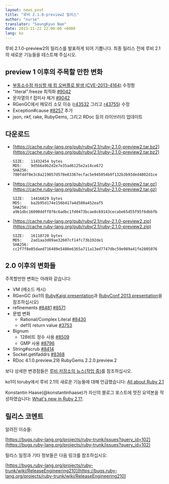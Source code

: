 ```yaml
---
layout: news_post
title: "루비 2.1.0-preview2 릴리스"
author: "nurse"
translator: "SeungKyun Nam"
date: 2013-11-22 22:00:00 +0000
lang: ko
---
```


루비 2.1.0-preview2의 릴리스를 발표하게 되어 기쁩니다.
최종 릴리스 전에 루비 2.1의 새로운 기능들을 테스트해 주십시오.

## preview 1 이후의 주목할 만한 변화

* [부동소수점 파싱할 때 힙 오버플로 발생 (CVE-2013-4164)](https://www.ruby-lang.org/ko/news/2013/11/22/heap-overflow-in-floating-point-parsing-cve-2013-4164/) 수정함
* "literal".freeze 최적화 [#9042](https://bugs.ruby-lang.org/issues/9042)
* 문자열의 f 접미사 제거 [#9042](https://bugs.ruby-lang.org/issues/9042)
* RGenGC에서 메모리 소모 이슈 ([r43532](http://svn.ruby-lang.org/cgi-bin/viewvc.cgi?view=rev&revision=43532) 그리고 [r43755](http://svn.ruby-lang.org/cgi-bin/viewvc.cgi?view=rev&revision=43755)) 수정
* Exception#cause [#8257](https://bugs.ruby-lang.org/issues/8257) 추가
* json, nkf, rake, RubyGems, 그리고 RDoc 등의 라이브러리 업데이트

## 다운로드

* [https://cache.ruby-lang.org/pub/ruby/2.1/ruby-2.1.0-preview2.tar.bz2](https://cache.ruby-lang.org/pub/ruby/2.1/ruby-2.1.0-preview2.tar.bz2)

      SIZE:   11432454 bytes
      MD5:    9d566a9b2d2e7e35ad6125e2a14ce672
      SHA256: 780fddf0e3c8a219057d578e83367ecfac5e945054b9f132b3b93ded4802d1ce

* [https://cache.ruby-lang.org/pub/ruby/2.1/ruby-2.1.0-preview2.tar.gz](https://cache.ruby-lang.org/pub/ruby/2.1/ruby-2.1.0-preview2.tar.gz)

      SIZE:   14416029 bytes
      MD5:    ba2b95d174e156b417a4d580a452eaf5
      SHA256: a9b1dbc16090ddff8f6c6adbc1fd0473bcae8c69143cecabe65d55f95f6dbbfb

* [https://cache.ruby-lang.org/pub/ruby/2.1/ruby-2.1.0-preview2.zip](https://cache.ruby-lang.org/pub/ruby/2.1/ruby-2.1.0-preview2.zip)

      SIZE:   16110720 bytes
      MD5:    2ad1aa3d89ae32607cf14fc73b192de1
      SHA256: cc2f7f8e05daed716489e5480e6365a711a13ed7747dbc59e989a41fe2805076

## 2.0 이후의 변화들

주목할만한 변화는 아래와 같습니다:

* VM (메소드 캐시)
* RGenGC (ko1의 [RubyKaigi presentation](http://rubykaigi.org/2013/talk/S73)과 [RubyConf 2013 presentation](http://www.atdot.net/~ko1/activities/rubyconf2013-ko1_pub.pdf)을 참조하십시오)
* refinements [#8481](https://bugs.ruby-lang.org/issues/8481) [#8571](https://bugs.ruby-lang.org/issues/8571)
* 문법 변화
  * Rational/Complex Literal [#8430](https://bugs.ruby-lang.org/issues/8430)
  * def의 return value [#3753](https://bugs.ruby-lang.org/issues/3753)
* Bignum
  * 128비트 정수 사용 [#8509](https://bugs.ruby-lang.org/issues/8509)
  * GMP 사용 [#8796](https://bugs.ruby-lang.org/issues/8796)
* String#scrub [#8414](https://bugs.ruby-lang.org/issues/8414)
* Socket.getifaddrs [#8368](https://bugs.ruby-lang.org/issues/8368)
* RDoc 4.1.0.preview.2와 RubyGems 2.2.0.preview.2

보다 상세한 변경점들은 [루비 저장소의 뉴스(작업 중)](https://github.com/ruby/ruby/blob/v2_1_0_preview2/NEWS)를 참조하십시오.

ko1이 toruby에서 루비 2.1의 새로운 기능들에 대해 언급했습니다: [All about Ruby 2.1](http://www.atdot.net/~ko1/activities/toruby05-ko1.pdf)

Konstantin Haase(@konstantinhaase)가 자신의 블로그 포스트에 멋진 요약본을 작성하였습니다: [What's new in Ruby 2.1?](http://rkh.im/ruby-2.1).

## 릴리스 코멘트

알려진 이슈들:

[https://bugs.ruby-lang.org/projects/ruby-trunk/issues?query_id=102](https://bugs.ruby-lang.org/projects/ruby-trunk/issues?query_id=102)

릴리스 일정과 기타 정보들은 다음 링크를 참조하십시오:

[https://bugs.ruby-lang.org/projects/ruby-trunk/wiki/ReleaseEngineering210](https://bugs.ruby-lang.org/projects/ruby-trunk/wiki/ReleaseEngineering210)
